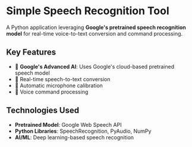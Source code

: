 # Simple Speech Recognition Tool

A Python application leveraging **Google's pretrained speech recognition model** for real-time voice-to-text conversion and command processing.

## Key Features
- 🤖 **Google's Advanced AI**: Uses Google's cloud-based pretrained speech model
- 🎤 Real-time speech-to-text conversion
- 🔧 Automatic microphone calibration
- 💬 Voice command processing

## Technologies Used
- **Pretrained Model**: Google Web Speech API
- **Python Libraries**: SpeechRecognition, PyAudio, NumPy
- **AI/ML**: Deep learning-based speech recognition

